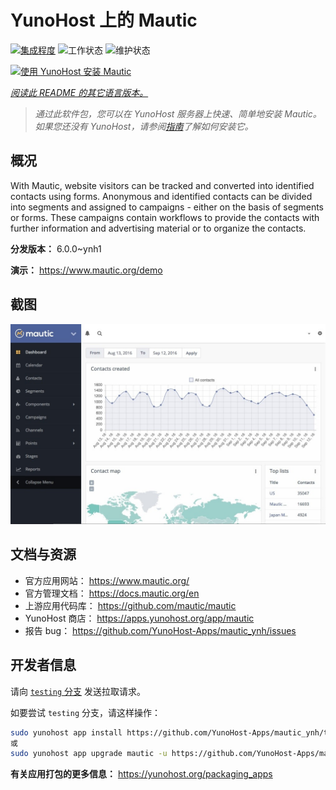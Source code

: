 <!--
注意：此 README 由 <https://github.com/YunoHost/apps/tree/master/tools/readme_generator> 自动生成
请勿手动编辑。
-->

# YunoHost 上的 Mautic

[![集成程度](https://apps.yunohost.org/badge/integration/mautic)](https://ci-apps.yunohost.org/ci/apps/mautic/)
![工作状态](https://apps.yunohost.org/badge/state/mautic)
![维护状态](https://apps.yunohost.org/badge/maintained/mautic)

[![使用 YunoHost 安装 Mautic](https://install-app.yunohost.org/install-with-yunohost.svg)](https://install-app.yunohost.org/?app=mautic)

*[阅读此 README 的其它语言版本。](./ALL_README.md)*

> *通过此软件包，您可以在 YunoHost 服务器上快速、简单地安装 Mautic。*  
> *如果您还没有 YunoHost，请参阅[指南](https://yunohost.org/install)了解如何安装它。*

## 概况

With Mautic, website visitors can be tracked and converted into identified contacts using forms. Anonymous and identified contacts can be divided into segments and assigned to campaigns - either on the basis of segments or forms. These campaigns contain workflows to provide the contacts with further information and advertising material or to organize the contacts.


**分发版本：** 6.0.0~ynh1

**演示：** <https://www.mautic.org/demo>

## 截图

![Mautic 的截图](./doc/screenshots/mautic-Screenshots.jpg)

## 文档与资源

- 官方应用网站： <https://www.mautic.org/>
- 官方管理文档： <https://docs.mautic.org/en>
- 上游应用代码库： <https://github.com/mautic/mautic>
- YunoHost 商店： <https://apps.yunohost.org/app/mautic>
- 报告 bug： <https://github.com/YunoHost-Apps/mautic_ynh/issues>

## 开发者信息

请向 [`testing` 分支](https://github.com/YunoHost-Apps/mautic_ynh/tree/testing) 发送拉取请求。

如要尝试 `testing` 分支，请这样操作：

```bash
sudo yunohost app install https://github.com/YunoHost-Apps/mautic_ynh/tree/testing --debug
或
sudo yunohost app upgrade mautic -u https://github.com/YunoHost-Apps/mautic_ynh/tree/testing --debug
```

**有关应用打包的更多信息：** <https://yunohost.org/packaging_apps>
